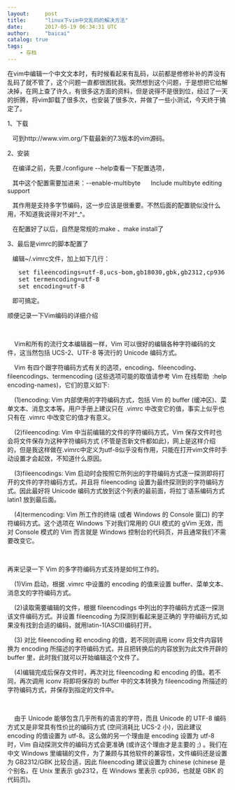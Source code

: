 ```yaml
---
layout:     post
title:      "linux下vim中文乱码的解决方法"
date:       2017-05-19 06:34:31 UTC
author:     "baicai"
catalog: true
tags:
    - 存档
---
```


<p>在vim中编辑一个中文文本时，有时候看起来有乱码，以前都是修修补补的弄没有乱码了就不管了，这个问题一直都很困扰我。突然想到这个问题，于是想把它给解决掉，在网上查了许久，有很多这方面的资料，但是说得不是很到位，经过了一天的折腾，将vim卸载了很多次，也安装了很多次，并做了一些小测试，今天终于搞定了。</p><p>1、下载</p><p>&nbsp; &nbsp;可到http://www.vim.org/下载最新的7.3版本的vim源码。</p><p>2、安装</p><p>&nbsp; &nbsp;在编译之前，先要./configure --help查看一下配置选项，&nbsp;</p><p>&nbsp; &nbsp;其中这个配置需要加进来：--enable-multibyte &nbsp; &nbsp; &nbsp;Include multibyte editing support</p><p>&nbsp; &nbsp;其作用是支持多字节编码，这一步应该是很重要。不然后面的配置貌似没什么用，不知道我说得对不对^_^。</p><p>&nbsp; &nbsp;在配置好了以后，自然是常规的:make 、make install了&nbsp;</p><p>3、最后是vimrc的脚本配置了</p><p>&nbsp; &nbsp;编辑~/.vimrc文件，加上如下几行：</p><pre>&nbsp; &nbsp;set fileencodings=utf-8,ucs-bom,gb18030,gbk,gb2312,cp936<br>&nbsp; &nbsp;set termencoding=utf-8<br>&nbsp; &nbsp;set encoding=utf-8</pre><p>&nbsp; &nbsp;即可搞定。</p><p>顺便记录一下Vim编码的详细介绍</p><p><br></p><p>&nbsp; &nbsp; Vim和所有的流行文本编辑器一样，Vim 可以很好的编辑各种字符编码的文件，这当然包括 UCS-2、UTF-8 等流行的 Unicode 编码方式。</p><p>&nbsp; &nbsp; Vim 有四个跟字符编码方式有关的选项，encoding、fileencoding、fileencodings、termencoding (这些选项可能的取值请参考 Vim 在线帮助 &nbsp;:help encoding-names)，它们的意义如下:</p><p>&nbsp; &nbsp; (1)encoding: Vim 内部使用的字符编码方式，包括 Vim 的 buffer (缓冲区)、菜单文本、消息文本等。用户手册上建议只在 .vimrc 中改变它的值，事实上似乎也只有在 .vimrc 中改变它的值才有意义。</p><p>&nbsp; &nbsp; (2)fileencoding: Vim 中当前编辑的文件的字符编码方式，Vim 保存文件时也会将文件保存为这种字符编码方式 (不管是否新文件都如此)，网上是这样介绍的，但是我这样做在.vimrc中定义为utf-8似乎没有作用，只能在打开vim文件时手动设置才会起效，不知道什么原因。</p><p>&nbsp; &nbsp; (3)fileencodings: Vim 启动时会按照它所列出的字符编码方式逐一探测即将打开的文件的字符编码方式，并且将 fileencoding 设置为最终探测到的字符编码方式。因此最好将 Unicode 编码方式放到这个列表的最前面，将拉丁语系编码方式 latin1 放到最后面。</p><p>&nbsp; &nbsp; (4)termencoding: Vim 所工作的终端 (或者 Windows 的 Console 窗口) 的字符编码方式。这个选项在 Windows 下对我们常用的 GUI 模式的 gVim 无效，而对 Console 模式的 Vim 而言就是 Windows 控制台的代码页，并且通常我们不需要改变它。</p><p><br></p><p>再来记录一下 Vim 的多字符编码方式支持是如何工作的。</p><p>&nbsp; &nbsp; (1)Vim 启动，根据 .vimrc 中设置的 encoding 的值来设置 buffer、菜单文本、消息文的字符编码方式。</p><p>&nbsp; &nbsp; (2)读取需要编辑的文件，根据 fileencodings 中列出的字符编码方式逐一探测该文件编码方式。并设置 fileencoding 为探测到看起来是正确的 字符编码方式,如果没有找到合适的编码，就用latin-1(ASCII)编码打开。</p><p>&nbsp; &nbsp; (3) 对比 fileencoding 和 encoding 的值，若不同则调用 iconv 将文件内容转换为 encoding 所描述的字符编码方式，并且把转换后的内容放到为此文件开辟的 buffer 里，此时我们就可以开始编辑这个文件了。</p><p>&nbsp; &nbsp; (4)编辑完成后保存文件时，再次对比 fileencoding 和 encoding 的值。若不同，再次调用 iconv 将即将保存的 buffer 中的文本转换为 fileencoding 所描述的字符编码方式，并保存到指定的文件中。</p><p><br></p><p>&nbsp; &nbsp; 由于 Unicode 能够包含几乎所有的语言的字符，而且 Unicode 的 UTF-8 编码方式又是非常具有性价比的编码方式 (空间消耗比 UCS-2 小)，因此建议 encoding 的值设置为 utf-8。这么做的另一个理由是 encoding 设置为 utf-8 时，Vim 自动探测文件的编码方式会更准确 (或许这个理由才是主要的 ;) 。我们在中文 Windows 里编辑的文件，为了兼顾与其他软件的兼容性，文件编码还是设置为 GB2312/GBK 比较合适，因此 fileencoding 建议设置为 chinese (chinese 是个别名，在 Unix 里表示 gb2312，在 Windows 里表示 cp936，也就是 GBK 的代码页)。&nbsp;</p>